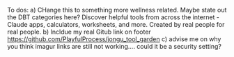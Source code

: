 To dos:
a) CHange this to something more wellness related. Maybe state out the DBT categories here? Discover helpful tools from across the internet - Claude apps, calculators, worksheets, and more. Created by real people for real people.
b) Incldue my real Gitub link on footer https://github.com/PlayfulProcess/jongu_tool_garden
c) advise me on why you think imagur links are still not working.... could it be a security setting?